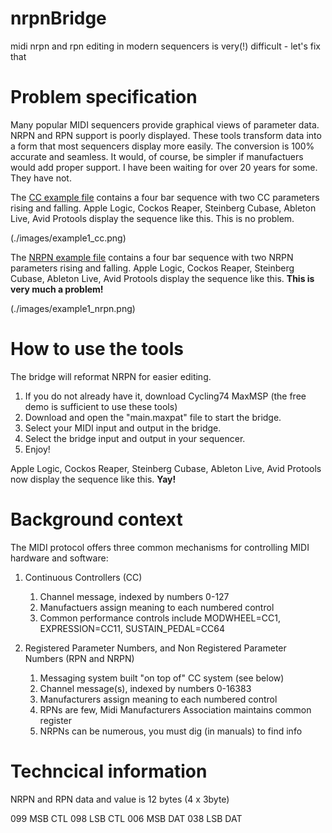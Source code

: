 # nrpnBridge
midi nrpn and rpn editing in modern sequencers is very(!) difficult - let's fix that

# Problem specification

Many popular MIDI sequencers provide graphical views of parameter data. NRPN and RPN support is poorly displayed.
These tools transform data into a form that most sequencers display more easily. The conversion is 100% accurate and seamless.
It would, of course, be simpler if manufactuers would add proper support. I have been waiting for over 20 years for some. They have not.

The [CC example file](example_MIDI/example_CC1_2.mid) contains a four bar sequence with two CC parameters rising and falling.
Apple Logic, Cockos Reaper, Steinberg Cubase, Ableton Live, Avid Protools display the sequence like this. This is no problem.

(./images/example1_cc.png)

The [NRPN example file](example_MIDI/example_NRPN1_2.mid) contains a four bar sequence with two NRPN parameters rising and falling.
Apple Logic, Cockos Reaper, Steinberg Cubase, Ableton Live, Avid Protools display the sequence like this. **This is very much a problem!**

(./images/example1_nrpn.png)

# How to use the tools

The bridge will reformat NRPN for easier editing.

1. If you do not already have it, download Cycling74 MaxMSP (the free demo is sufficient to use these tools) 
2. Download and open the "main.maxpat" file to start the bridge.
3. Select your MIDI input and output in the bridge.
4. Select the bridge input and output in your sequencer.
5. Enjoy!

Apple Logic, Cockos Reaper, Steinberg Cubase, Ableton Live, Avid Protools now display the sequence like this. **Yay!** 

# Background context

The MIDI protocol offers three common mechanisms for controlling MIDI hardware and software:
1. Continuous Controllers (CC)
    1. Channel message, indexed by numbers 0-127
    2. Manufactuers assign meaning to each numbered control
    3. Common performance controls include MODWHEEL=CC1, EXPRESSION=CC11, SUSTAIN_PEDAL=CC64
  
2. Registered Parameter Numbers, and Non Registered Parameter Numbers (RPN and NRPN)
    1. Messaging system built "on top of" CC system (see below)
    2. Channel message(s), indexed by numbers 0-16383
    3. Manufacturers assign meaning to each numbered control 
    4. RPNs are few, Midi Manufacturers Association maintains common register 
    5. NRPNs can be numerous, you must dig (in manuals) to find info

# Techncical information

NRPN and RPN data and value is 12 bytes (4 x 3byte) 

099 MSB CTL
098 LSB  CTL 
006 MSB DAT 
038 LSB  DAT

